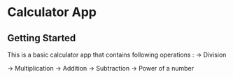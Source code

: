 # Calculator App

## Getting Started

This is a basic calculator app that contains following operations :
->  Division



->  Multiplication
->  Addition
->  Subtraction
->  Power of a number
